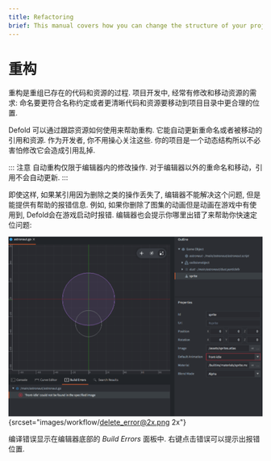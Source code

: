 ```yaml
---
title: Refactoring
brief: This manual covers how you can change the structure of your project easily with the help of powerful refactoring.
---
```


# 重构

重构是重组已存在的代码和资源的过程. 项目开发中, 经常有修改和移动资源的需求: 命名要更符合名称约定或者更清晰代码和资源要移动到项目目录中更合理的位置.

Defold 可以通过跟踪资源如何使用来帮助重构. 它能自动更新重命名或者被移动的引用和资源. 作为开发者, 你不用操心关注这些. 你的项目是一个动态结构所以不必害怕修改它会造成引用乱掉.

::: 注意
自动重构仅限于编辑器内的修改操作. 对于编辑器以外的重命名和移动，引用不会自动更新.
:::

即使这样, 如果某引用因为删除之类的操作丢失了, 编辑器不能解决这个问题, 但是能提供有帮助的报错信息. 例如, 如果你删除了图集的动画但是动画在游戏中有使用到, Defold会在游戏启动时报错. 编辑器也会提示你哪里出错了来帮助你快速定位问题:

![重构报错](images/workflow/delete_error.png){srcset="images/workflow/delete_error@2x.png 2x"}

编译错误显示在编辑器底部的 *Build Errors* 面板中. <kbd>右键点击</kbd>错误可以提示出报错位置.
